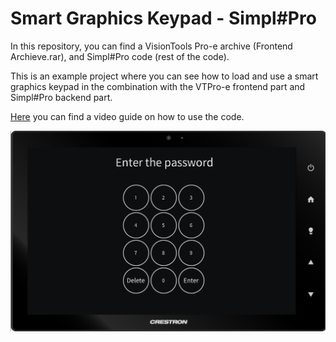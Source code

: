 # Smart Graphics Keypad - Simpl#Pro
 
In this repository, you can find a VisionTools Pro-e archive (Frontend Archieve.rar), and Simpl#Pro code (rest of the code).

This is an example project where you can see how to load and use a smart graphics keypad in the combination with the VTPro-e frontend part and Simpl#Pro backend part.

<a href="https://www.youtube.com/playlist?list=PLDqjVupddtYoJJJt8uV9gSnU9nUN6c_fS" target="_blank">Here</a> you can find a video guide on how to use the code.

<p align="center">
  <img src="./img/Enter%20the%20password.png" width="800px" align="center" alt="Crestron VTPro-e Final UI"></img>
</p>
